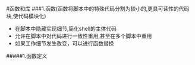 #函数和库
###1.函数(函数将脚本中的特殊代码分割为较小的,更具可读性的代码块,使代码模块化)
+ 在脚本中隐藏实现细节,简化shell的主体代码
+ 允许在脚本中对代码进行一致性重用,甚至在多个脚本中重用
+ 如果工作细节发生改变，可以进行函数替换

#####1.函数定义
